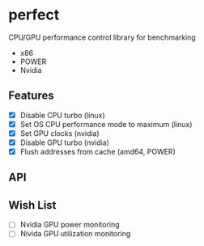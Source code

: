 # perfect

CPU/GPU performance control library for benchmarking
* x86
* POWER
* Nvidia

## Features

- [x] Disable CPU turbo (linux)
- [x] Set OS CPU performance mode to maximum (linux)
- [x] Set GPU clocks (nvidia)
- [x] Disable GPU turbo (nvidia)
- [x] Flush addresses from cache (amd64, POWER)

## API



## Wish List

- [ ] Nvidia GPU power monitoring
- [ ] Nivida GPU utilization monitoring
